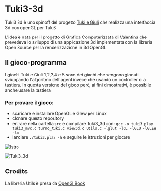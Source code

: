 # Tuki3-3d
Tuki3 3d è uno spinoff del progetto [Tuki e Giuli](https://github.com/francescosisini/LIBRO-Sfidare-gli-algoritmi-5-videogiochi-in-C-su-Linux-codice) che 
realizza  una interfaccia 3d con openGL per Tuki3

L'idea è nata per il progetto di Grafica Computerizzata di [Valentina](https://github.com/ValentinaSisini) che prevedeva lo sviluppo di una applicazione 3d implementata con la libreria Open Source per la renderizzazione in 3d OpenGL

## Il gioco-programma
I giochi Tuki e Giuli 1,2,3,4 e 5 sono dei giochi che vengono giocati sviuppando l'algoritmo dell'agent invece che usando un controller o la tastiera. In questa versione del gioco però, ai fini dimostrativi, è possibile anche usare la tastiera

### Per provare il gioco:
- scaricare e installare OpenGL e Glew per Linux
- clonare questo repository
- entrare nella cartella ```src``` e compilare Tuki3_3d con:
```gcc -o tuki3.play tuki3_mvc.c turno_tuki.c view3d.c Utils.c -lglut -lGL -lGLU -lGLEW -lm```
- lanciare ```./tuki3.play -h``` e seguire le istruzioni per giocare

![Istro](Istruzione_T3d.png)

![Tuki3_3d](Tuki3_3d.png)


## Credits
La libreria Utils è presa da [OpenGl Book](https://openglbook.com/)
